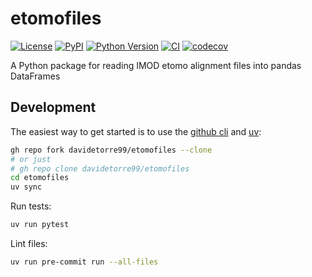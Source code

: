 # etomofiles

[![License](https://img.shields.io/pypi/l/etomofiles.svg?color=green)](https://github.com/davidetorre99/etomofiles/raw/main/LICENSE)
[![PyPI](https://img.shields.io/pypi/v/etomofiles.svg?color=green)](https://pypi.org/project/etomofiles)
[![Python Version](https://img.shields.io/pypi/pyversions/etomofiles.svg?color=green)](https://python.org)
[![CI](https://github.com/davidetorre99/etomofiles/actions/workflows/ci.yml/badge.svg)](https://github.com/davidetorre99/etomofiles/actions/workflows/ci.yml)
[![codecov](https://codecov.io/gh/davidetorre99/etomofiles/branch/main/graph/badge.svg)](https://codecov.io/gh/davidetorre99/etomofiles)

A Python package for reading IMOD etomo alignment files into pandas DataFrames 

## Development

The easiest way to get started is to use the [github cli](https://cli.github.com)
and [uv](https://docs.astral.sh/uv/getting-started/installation/):

```sh
gh repo fork davidetorre99/etomofiles --clone
# or just
# gh repo clone davidetorre99/etomofiles
cd etomofiles
uv sync
```

Run tests:

```sh
uv run pytest
```

Lint files:

```sh
uv run pre-commit run --all-files
```
